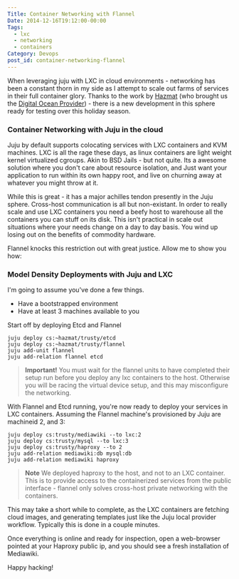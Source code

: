 ```yaml
---
Title: Container Networking with Flannel
Date: 2014-12-16T19:12:00-00:00
Tags:
  - lxc
  - networking
  - containers
Category: Devops
post_id: container-networking-flannel
---
```


 When leveraging juju with LXC in cloud environments - networking has been a constant thorn in my side as I attempt to scale out farms of services in their full container glory. Thanks to the work by [Hazmat](http://blog.kapilt.com/) (who brought us the [Digital Ocean Provider](http://github.com/kapilt/juju-digitalocean)) - there is a new development in this sphere ready for testing over this holiday season.


### Container Networking with Juju in the cloud

Juju by default supports colocating services with LXC containers and KVM machines. LXC is all the rage these days, as linux containers are light weight kernel virtualized cgroups. Akin to BSD Jails - but not quite. Its a awesome solution where you don't care about resource isolation, and Just want your application to run within its own happy root, and live on churning away at whatever you might throw at it.

While this is great - it has a major achilles tendon presently in the Juju sphere. Cross-host communication is all but non-existant. In order to really scale and use LXC containers you need a beefy host to warehouse all the containers you can stuff on its disk. This isn't practical in scale out situations where your needs change on a day to day basis. You wind up losing out on the benefits of commodity hardware.  

Flannel knocks this restriction out with great justice. Allow me to show you how:

### Model Density Deployments with Juju and LXC

I'm going to assume you've done a few things.

- Have a bootstrapped environment
- Have at least 3 machines available to you

Start off by deploying Etcd and Flannel


    juju deploy cs:~hazmat/trusty/etcd
    juju deploy cs:~hazmat/trusty/flannel
    juju add-unit flannel
    juju add-relation flannel etcd

> **Important!** You must wait for the flannel units to have completed their setup run before you deploy any lxc containers to the host. Otherwise you will be racing the virtual device setup, and this may misconfigure the networking.

With Flannel and Etcd running, you're now ready to deploy your services in LXC containers. Assuming the Flannel machine's provisioned by Juju are machineid 2, and 3:

    juju deploy cs:trusty/mediawiki --to lxc:2
    juju deploy cs:trusty/mysql --to lxc:3
    juju deploy cs:trusty/haproxy --to 2
    juju add-relation mediawiki:db mysql:db
    juju add-relation mediawiki haproxy

> **Note** We deployed haproxy to the host, and not to an LXC container. This is to provide access to the containerized services from the public interface - flannel only solves cross-host private networking with the containers.

This may take a short while to complete, as the LXC containers are fetching cloud images, and generating templates just like the Juju local provider workflow. Typically this is done in a couple minutes.

Once everything is online and ready for inspection, open a web-browser pointed at your Haproxy public ip, and you should see a fresh installation of Mediawiki.

Happy hacking!
